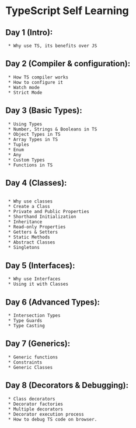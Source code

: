 # TypeScript Self Learning
##  Day 1 (Intro): 
```
 * Why use TS, its benefits over JS 
```
## Day 2 (Compiler & configuration): 
```
 * How TS compiler works 
 * How to configure it 
 * Watch mode 
 * Strict Mode 
```
## Day 3 (Basic Types): 
```
 * Using Types 
 * Number, Strings & Booleans in TS 
 * Object Types in TS 
 * Array Types in TS 
 * Tuples 
 * Enum 
 * Any 
 * Custom Types 
 * Functions in TS 
```
## Day 4 (Classes): 
```

 * Why use classes 
 * Create a Class 
 * Private and Public Properties 
 * Shorthand Initialization 
 * Inheritance 
 * Read-only Properties 
 * Getters & Setters 
 * Static Methods 
 * Abstract Classes 
 * Singletons 
```

## Day 5 (Interfaces): 
```
 * Why use Interfaces 
 * Using it with Classes 
```

## Day 6 (Advanced Types): 
```
 * Intersection Types 
 * Type Guards 
 * Type Casting 
```
## Day 7 (Generics): 
```
 * Generic functions 
 * Constraints 
 * Generic Classes 
```
## Day 8 (Decorators & Debugging):
```
 * Class decorators 
 * Decorator factories 
 * Multiple decorators 
 * Decorator execution process 
 * How to debug TS code on browser. 
```

